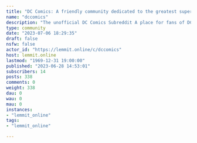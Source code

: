 ```yaml
---
title: "DC Comics: A friendly community dedicated to the greatest superheroes in the world" 
name: "dccomics"
description: "The unofficial DC Comics Subreddit A place for fans of DC's comics, graphic novels, movies, and anything else related to one of the largest comic..."
type: community
date: "2023-07-06 18:29:35"
draft: false
nsfw: false
actor_id: "https://lemmit.online/c/dccomics"
host: lemmit.online
lastmod: "1969-12-31 19:00:00"
published: "2023-06-28 14:53:01"
subscribers: 14
posts: 338
comments: 0
weight: 338
dau: 0
wau: 0
mau: 0
instances:
- "lemmit_online"
tags: 
- "lemmit_online"

---
```

